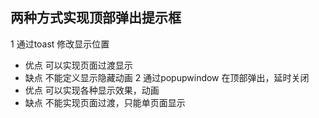 
## 两种方式实现顶部弹出提示框
1 通过toast 修改显示位置
 - 优点 可以实现页面过渡显示
 - 缺点 不能定义显示隐藏动画
2 通过popupwindow 在顶部弹出，延时关闭
 - 优点 可以实现各种显示效果，动画
 - 缺点 不能实现页面过渡，只能单页面显示
